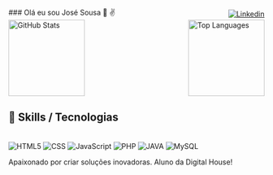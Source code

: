 <div style="display: flex; justify-content:space-between; align-items: center;">
    ### Olá eu sou José Sousa 👋 ✌️ 
<a href="https://www.linkedin.com/in/josesousacruz/" target="_blank">
    <img src="https://img.shields.io/badge/LinkedIn-0077B5?style=for-the-badge&logo=linkedin&logoColor=white" alt="Linkedin">
  </a>
</div>


<div style="display: flex; justify-content: space-between; align-items: center; style="height: 150px;"">
  <img src="https://github-readme-stats.vercel.app/api?username=jOSEsOUSAFh&show_icons=true&theme=radical" alt="GitHub Stats" style="height: 150px">

  <img src="https://github-readme-stats.vercel.app/api/top-langs/?username=jOSEsOUSAFh&theme=blue-green" alt="Top Languages" style="height: 150px">
</div>

## 🚀 Skills / Tecnologias

<div style="display: inline_block"><br/> 
<img align="center" alt="HTML5" src="https://img.shields.io/badge/HTML5-E34F26?style=for-the-badge&logo=html5&logoColor=white"/>
<img align="center" alt="CSS" src="https://img.shields.io/badge/CSS3-1572B6?style=for-the-badge&logo=css3&logoColor=white"/>
<img align="center" alt="JavaScript" src="https://img.shields.io/badge/JavaScript-F7DF1E?style=for-the-badge&logo=javascript&logoColor=black"/>
<img align="center" alt="PHP" src="https://img.shields.io/badge/PHP-777BB4?style=for-the-badge&logo=php&logoColor=white"/>
<img align="center" alt="JAVA" src="https://img.shields.io/badge/Java-ED8B00?style=for-the-badge&logo=java&logoColor=white"/>
<img align="center" alt="MySQL" src="https://img.shields.io/badge/MySQL-00000F?style=for-the-badge&logo=mysql&logoColor=white"/>
</div>

Apaixonado por criar soluções inovadoras.
Aluno da Digital House!
